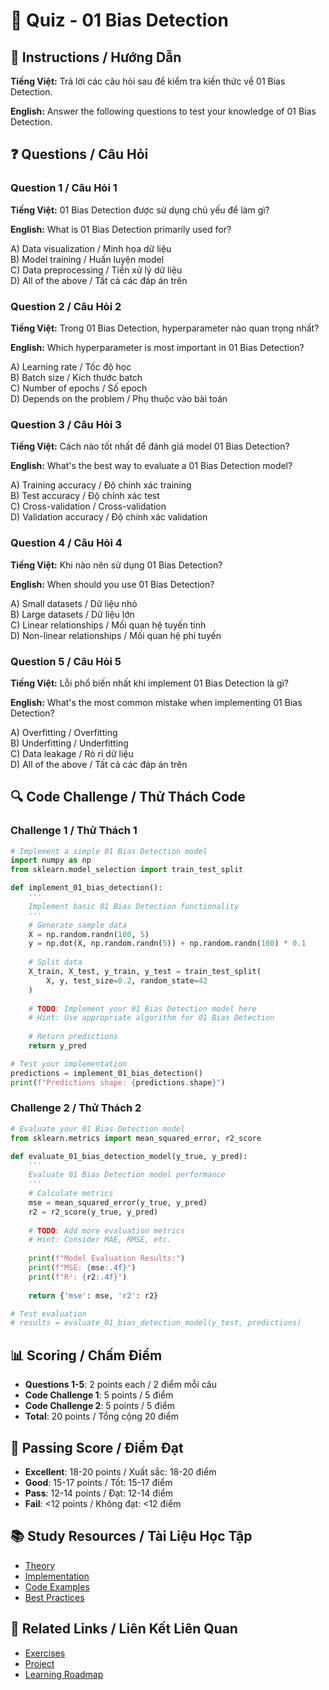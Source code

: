 # 🧠 Quiz - 01 Bias Detection

## 📝 Instructions / Hướng Dẫn

**Tiếng Việt:** Trả lời các câu hỏi sau để kiểm tra kiến thức về 01 Bias Detection.

**English:** Answer the following questions to test your knowledge of 01 Bias Detection.

## ❓ Questions / Câu Hỏi

### Question 1 / Câu Hỏi 1
**Tiếng Việt:** 01 Bias Detection được sử dụng chủ yếu để làm gì?

**English:** What is 01 Bias Detection primarily used for?

A) Data visualization / Minh họa dữ liệu  
B) Model training / Huấn luyện model  
C) Data preprocessing / Tiền xử lý dữ liệu  
D) All of the above / Tất cả các đáp án trên

### Question 2 / Câu Hỏi 2
**Tiếng Việt:** Trong 01 Bias Detection, hyperparameter nào quan trọng nhất?

**English:** Which hyperparameter is most important in 01 Bias Detection?

A) Learning rate / Tốc độ học  
B) Batch size / Kích thước batch  
C) Number of epochs / Số epoch  
D) Depends on the problem / Phụ thuộc vào bài toán

### Question 3 / Câu Hỏi 3
**Tiếng Việt:** Cách nào tốt nhất để đánh giá model 01 Bias Detection?

**English:** What's the best way to evaluate a 01 Bias Detection model?

A) Training accuracy / Độ chính xác training  
B) Test accuracy / Độ chính xác test  
C) Cross-validation / Cross-validation  
D) Validation accuracy / Độ chính xác validation

### Question 4 / Câu Hỏi 4
**Tiếng Việt:** Khi nào nên sử dụng 01 Bias Detection?

**English:** When should you use 01 Bias Detection?

A) Small datasets / Dữ liệu nhỏ  
B) Large datasets / Dữ liệu lớn  
C) Linear relationships / Mối quan hệ tuyến tính  
D) Non-linear relationships / Mối quan hệ phi tuyến

### Question 5 / Câu Hỏi 5
**Tiếng Việt:** Lỗi phổ biến nhất khi implement 01 Bias Detection là gì?

**English:** What's the most common mistake when implementing 01 Bias Detection?

A) Overfitting / Overfitting  
B) Underfitting / Underfitting  
C) Data leakage / Rò rỉ dữ liệu  
D) All of the above / Tất cả các đáp án trên

## 🔍 Code Challenge / Thử Thách Code

### Challenge 1 / Thử Thách 1
```python
# Implement a simple 01 Bias Detection model
import numpy as np
from sklearn.model_selection import train_test_split

def implement_01_bias_detection():
    '''
    Implement basic 01 Bias Detection functionality
    '''
    # Generate sample data
    X = np.random.randn(100, 5)
    y = np.dot(X, np.random.randn(5)) + np.random.randn(100) * 0.1
    
    # Split data
    X_train, X_test, y_train, y_test = train_test_split(
        X, y, test_size=0.2, random_state=42
    )
    
    # TODO: Implement your 01 Bias Detection model here
    # Hint: Use appropriate algorithm for 01 Bias Detection
    
    # Return predictions
    return y_pred

# Test your implementation
predictions = implement_01_bias_detection()
print(f"Predictions shape: {predictions.shape}")
```

### Challenge 2 / Thử Thách 2
```python
# Evaluate your 01 Bias Detection model
from sklearn.metrics import mean_squared_error, r2_score

def evaluate_01_bias_detection_model(y_true, y_pred):
    '''
    Evaluate 01 Bias Detection model performance
    '''
    # Calculate metrics
    mse = mean_squared_error(y_true, y_pred)
    r2 = r2_score(y_true, y_pred)
    
    # TODO: Add more evaluation metrics
    # Hint: Consider MAE, RMSE, etc.
    
    print(f"Model Evaluation Results:")
    print(f"MSE: {mse:.4f}")
    print(f"R²: {r2:.4f}")
    
    return {'mse': mse, 'r2': r2}

# Test evaluation
# results = evaluate_01_bias_detection_model(y_test, predictions)
```

## 📊 Scoring / Chấm Điểm

- **Questions 1-5**: 2 points each / 2 điểm mỗi câu
- **Code Challenge 1**: 5 points / 5 điểm
- **Code Challenge 2**: 5 points / 5 điểm
- **Total**: 20 points / Tổng cộng 20 điểm

## 🎯 Passing Score / Điểm Đạt

- **Excellent**: 18-20 points / Xuất sắc: 18-20 điểm
- **Good**: 15-17 points / Tốt: 15-17 điểm  
- **Pass**: 12-14 points / Đạt: 12-14 điểm
- **Fail**: <12 points / Không đạt: <12 điểm

## 📚 Study Resources / Tài Liệu Học Tập

- [Theory](./THEORY_01_bias_detection.md)
- [Implementation](./IMPLEMENTATION_01_bias_detection.md)
- [Code Examples](./CODE_EXAMPLES_01_bias_detection.md)
- [Best Practices](./BEST_PRACTICES_01_bias_detection.md)

## 🔗 Related Links / Liên Kết Liên Quan

- [Exercises](./EXERCISES_01_bias_detection.md)
- [Project](./PROJECT_01_bias_detection.md)
- [Learning Roadmap](./LEARNING_ROADMAP_01_bias_detection.md)
